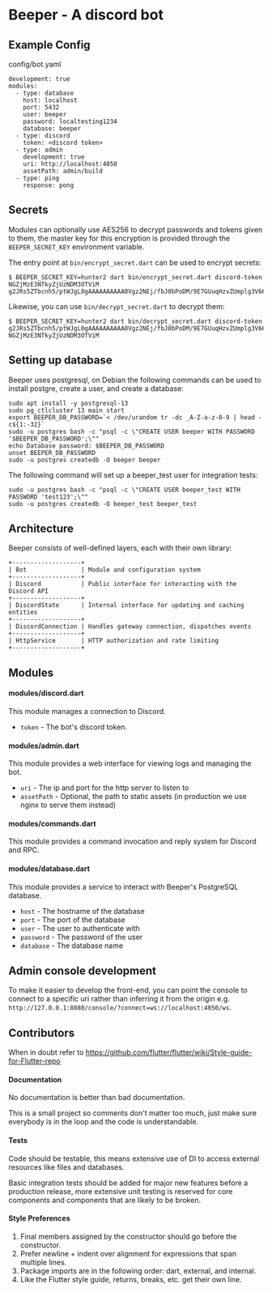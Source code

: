 # Beeper - A discord bot

## Example Config

config/bot.yaml

```
development: true
modules:
  - type: database
    host: localhost
    port: 5432
    user: beeper
    password: localtesting1234
    database: beeper
  - type: discord
    token: <discord token>
  - type: admin
    development: true
    uri: http://localhost:4050
    assetPath: admin/build
  - type: ping
    response: pong
```

## Secrets

Modules can optionally use AES256 to decrypt passwords and tokens given to them, the master key for this encryption is
provided through the `BEEPER_SECRET_KEY` environment variable.

The entry point at `bin/encrypt_secret.dart` can be used to encrypt secrets:

```
$ BEEPER_SECRET_KEY=hunter2 dart bin/encrypt_secret.dart discord-token NGZjMzE3NTkyZjUzNDM3OTViM
g2JRs5ZTbcnh5/ptWJgL0gAAAAAAAAAA0Vgz2NEj/fbJ0bPoDM/9E7GUuqHzvZUmplg3V66aTRQ=
```

Likewise, you can use `bin/decrypt_secret.dart` to decrypt them:

```
$ BEEPER_SECRET_KEY=hunter2 dart bin/decrypt_secret.dart discord-token g2JRs5ZTbcnh5/ptWJgL0gAAAAAAAAAA0Vgz2NEj/fbJ0bPoDM/9E7GUuqHzvZUmplg3V66aTRQ=
NGZjMzE3NTkyZjUzNDM3OTViM
```

## Setting up database

Beeper uses postgresql, on Debian the following commands can be used to install postgre, create a user, and create a
database:

```
sudo apt install -y postgresql-13
sudo pg_ctlcluster 13 main start
export BEEPER_DB_PASSWORD=`< /dev/urandom tr -dc _A-Z-a-z-0-9 | head -c${1:-32}`
sudo -u postgres bash -c "psql -c \"CREATE USER beeper WITH PASSWORD '$BEEPER_DB_PASSWORD';\""
echo Database password: $BEEPER_DB_PASSWORD
unset BEEPER_DB_PASSWORD
sudo -u postgres createdb -O beeper beeper
```

The following command will set up a beeper_test user for integration tests:

```
sudo -u postgres bash -c "psql -c \"CREATE USER beeper_test WITH PASSWORD 'test123';\""
sudo -u postgres createdb -O beeper_test beeper_test
```

## Architecture

Beeper consists of well-defined layers, each with their own library:

```
+-------------------+
| Bot               | Module and configuration system
+-------------------+
| Discord           | Public interface for interacting with the Discord API
+-------------------+
| DiscordState      | Internal interface for updating and caching entities
+-------------------+
| DiscordConnection | Handles gateway connection, dispatches events
+-------------------+
| HttpService       | HTTP authorization and rate limiting
+-------------------+
```

## Modules

#### modules/discord.dart

This module manages a connection to Discord.

* `token` - The bot's discord token.

#### modules/admin.dart

This module provides a web interface for viewing logs and managing the bot.

* `uri` - The ip and port for the http server to listen to
* `assetPath` - Optional, the path to static assets (in production we use nginx to serve them instead)

#### modules/commands.dart

This module provides a command invocation and reply system for Discord and RPC.

#### modules/database.dart

This module provides a service to interact with Beeper's PostgreSQL database.

* `host` - The hostname of the database
* `port` - The port of the database
* `user` - The user to authenticate with
* `password` - The password of the user
* `database` - The database name

## Admin console development

To make it easier to develop the front-end, you can point the console to connect to a specific uri rather than inferring
it from the origin e.g. `http://127.0.0.1:8080/console/?connect=ws://localhost:4050/ws`.

## Contributors

When in doubt refer to https://github.com/flutter/flutter/wiki/Style-guide-for-Flutter-repo

#### Documentation

No documentation is better than bad documentation.

This is a small project so comments don't matter too much, just make sure everybody is in the loop and the code is
understandable.

#### Tests

Code should be testable, this means extensive use of DI to access external resources like files and databases.

Basic integration tests should be added for major new features before a production release, more extensive unit testing
is reserved for core components and components that are likely to be broken.

#### Style Preferences

1. Final members assigned by the constructor should go before the constructor.
1. Prefer newline + indent over alignment for expressions that span multiple lines.
1. Package imports are in the following order: dart, external, and internal.
1. Like the Flutter style guide, returns, breaks, etc. get their own line.